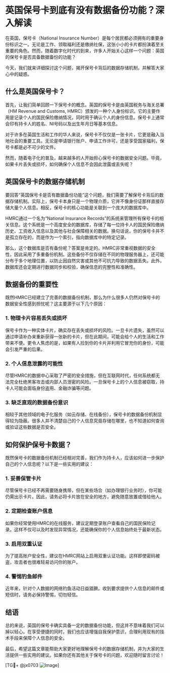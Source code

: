 # 英国保号卡到底有没有数据备份功能？深入解读

在英国，保号卡（National Insurance Number）是每个居民都必须拥有的重要身份标识之一。无论是工作、领取福利还是缴纳社保，这张小小的卡片都扮演着至关重要的角色。然而，随着数字化时代的到来，许多人开始关心这样一个问题：英国的保号卡是否具备数据备份的功能？

今天，我们就来详细探讨这个问题，揭开保号卡背后的数据存储机制，并解答大家心中的疑惑。

## 什么是英国保号卡？

首先，让我们简单回顾一下保号卡的概念。英国的保号卡是由英国税务与海关总署（HM Revenue and Customs, HMRC）颁发的一种个人身份标识。它的主要作用是记录个人的国民保险缴纳情况，同时用于确认个人的身份信息。保号卡上通常会印有持卡人的姓名、NI号码以及出生年月日等基本信息。

对于许多在英国生活和工作的华人来说，保号卡不仅仅是一张卡片，它更是融入当地社会的重要工具。无论是申请银行账户、申请工作许可，还是享受国家福利，保号卡都是必不可少的文件。

然而，随着电子化的普及，越来越多的人开始担心保号卡的数据安全问题。毕竟，如果卡片丢失或损坏，如何确保个人信息不会因此泄露或丢失呢？

## 英国保号卡的数据存储机制

要回答“英国保号卡是否有数据备份功能”这个问题，我们需要了解保号卡背后的数据存储机制。实际上，保号卡本身只是一个物理介质，它并不像身份证那样直接存储大量个人信息。相反，保号卡的核心功能是关联到一个庞大的数据库中。

HMRC通过一个名为“National Insurance Records”的系统来管理所有保号卡的相关信息。这个系统是一个高度安全的数据库，存储了每一位持卡人的国民保险缴纳历史、工资收入信息以及其他与社会保障相关的数据。换句话说，你的保号卡并不是孤立存在的，而是作为一个索引，指向数据库中的特定记录。

那么，这个数据库是否有备份呢？答案是肯定的。HMRC非常重视数据的安全性，因此采用了多重备份机制。这些备份不仅存储在不同的物理服务器上，还可能分布于多个地理位置，以防止因自然灾害或其他不可抗力导致的数据丢失。此外，数据库还会定期进行数据同步和校验，确保信息的完整性和准确性。

## 数据备份的重要性

既然HMRC已经建立了完善的数据备份机制，那么为什么很多人仍然对保号卡的数据安全性感到担忧呢？这主要源于以下几个原因：

### 1. **物理卡片容易丢失或损坏**

保号卡作为一种实体卡片，确实存在丢失或损坏的风险。一旦卡片遗失，虽然可以通过申请补办来重新获得一张新的卡片，但在此期间，可能会给个人的生活和工作带来不便。更令人焦虑的是，如果有人捡到你的卡片并利用它冒充你的身份，可能会引发严重的后果。

### 2. **个人信息泄露的可能性**

尽管HMRC的数据中心采取了严密的安全措施，但在互联网时代，任何系统都无法完全杜绝黑客攻击或内部人员泄密的风险。一旦保号卡上的个人信息被窃取，持卡人可能会面临身份盗用、金融诈骗等问题。

### 3. **缺乏直观的数据备份意识**

相较于其他领域的电子化服务（如云存储、在线备份），保号卡的数据备份机制显得较为隐蔽。很多人并不清楚自己的个人信息究竟存储在哪里，也不知道如何查询或验证这些数据是否安全。

## 如何保护保号卡数据？

既然保号卡的数据备份机制已经相对完善，我们作为持卡人，应该如何进一步保护自己的个人信息呢？以下是一些实用的建议：

### 1. **妥善保管卡片**

尽管保号卡已经不再需要随身携带，但在某些场合（如办理银行业务时），你可能仍需出示卡片。因此，请务必将卡片放在安全的地方，避免随意放置或借给他人。

### 2. **定期检查账户信息**

如果你经常使用HMRC的在线服务，建议定期登录账户查看自己的国民保险记录。这样不仅可以及时发现异常情况，还能确保你的个人信息始终处于最新状态。

### 3. **启用双重认证**

为了提高账户安全性，建议在HMRC网站上启用双重认证功能。这样即使密码被盗，攻击者也很难轻易访问你的账户。

### 4. **警惕钓鱼邮件**

近年来，针对个人数据的网络钓鱼活动日益猖獗。收到要求提供个人信息的邮件或短信时，请务必保持警惕，切勿轻信。

## 结语

总的来说，英国的保号卡确实具备一定的数据备份功能，但这并不意味着我们可以掉以轻心。在享受便捷的同时，我们也应该增强自我保护意识，合理利用现有的技术手段来保障个人信息的安全。

最后，希望这篇文章能帮助大家更好地理解保号卡的数据存储机制，并为大家的生活提供一些实用的建议。如果你还有其他关于保号卡的问题，欢迎随时留言讨论！

[TG💪+ @jx0703 ![Image](https://github.com/user-attachments/assets/dbca1d08-cadb-493c-b0ec-ad6f7a83f270)]